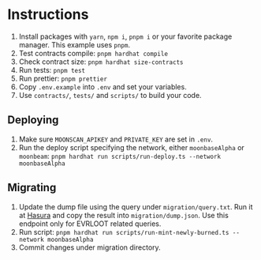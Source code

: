 # Instructions

1. Install packages with `yarn`, `npm i`, `pnpm i` or your favorite package manager. This example uses `pnpm`.
2. Test contracts compile: `pnpm hardhat compile`
3. Check contract size: `pnpm hardhat size-contracts`
4. Run tests: `pnpm test`
5. Run prettier: `pnpm prettier`
6. Copy `.env.example` into `.env` and set your variables.
7. Use `contracts/`, `tests/` and `scripts/` to build your code.

## Deploying
1. Make sure `MOONSCAN_APIKEY` and `PRIVATE_KEY` are set in `.env`.
2. Run the deploy script specifying the network, either `moonbaseAlpha` or `moonbeam`:
`pnpm hardhat run scripts/run-deploy.ts --network moonbaseAlpha`

## Migrating

1. Update the dump file using the query under `migration/query.txt`. Run it at [Hasura](https://cloud.hasura.io/public/graphiql?endpoint=https%3A%2F%2Fgql.rmrk.link%2Fv1%2Fgraphql) and copy the result into `migration/dump.json`. Use this endpoint only for EVRLOOT related queries.
2. Run script: `pnpm hardhat run scripts/run-mint-newly-burned.ts --network moonbaseAlpha`
3. Commit changes under migration directory.
